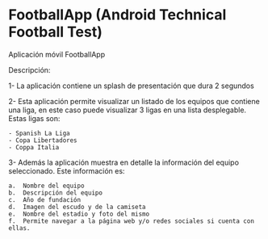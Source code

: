 # FootballApp (Android Technical Football Test)

Aplicación móvil FootballApp

Descripción: 

1-	La aplicación contiene un splash de presentación que dura 2 segundos

2-	Esta aplicación permite visualizar un listado de los equipos que contiene una liga, en este caso puede visualizar 3 ligas en una lista desplegable. Estas ligas son: 

    - Spanish La Liga
    - Copa Libertadores
    - Coppa Italia
    
3-	Además la aplicación muestra en detalle la información del equipo seleccionado. Este información es:

    a.	Nombre del equipo
    b.	Descripción del equipo
    c.	Año de fundación
    d.	Imagen del escudo y de la camiseta
    e.	Nombre del estadio y foto del mismo
    f.	Permite navegar a la página web y/o redes sociales si cuenta con ellas.

